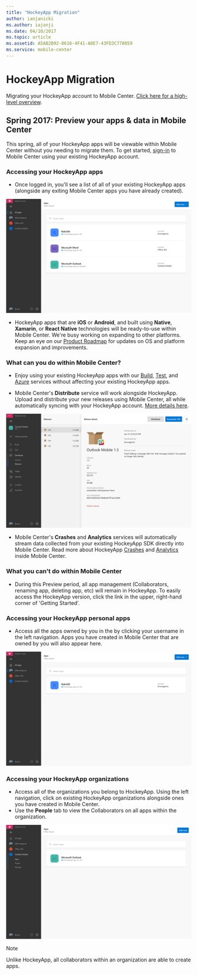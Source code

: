```yaml
---
title: "HockeyApp Migration"
author: ianjanicki
ms.author: iajanji
ms.date: 04/10/2017
ms.topic: article
ms.assetid: A5AB2B92-0616-4F41-A0E7-43FD3C778059
ms.service: mobile-center
---
```


# HockeyApp Migration

Migrating your HockeyApp account to Mobile Center. [Click here for a high-level overview](https://www.hockeyapp.net/mobile-center/about/).

## Spring 2017: Preview your apps & data in Mobile Center

This spring, all of your HockeyApp apps will be viewable within Mobile Center without you needing to migrate them. To get started, [sign-in](https://mobile.azure.com/login?utm_medium=referral_link&utm_source=Hockey%20App) to Mobile Center using your existing HockeyApp account.

### Accessing your HockeyApp apps

* Once logged in, you'll see a list of all of your existing HockeyApp apps (alongside any exiting Mobile Center apps you have already created).

![HockeyApp apps in Mobile Center](images/my-apps-list.png)

* HockeyApp apps that are **iOS** or **Android**, and built using **Native**, **Xamarin**, or **React Native** technologies will be ready-to-use within Mobile Center. We're busy working on expanding to other platforms. Keep an eye on our [Product Roadmap](~/general/roadmap.md) for updates on OS and platform expansion and improvements.

### What can you do within Mobile Center?

* Enjoy using your existing HockeyApp apps with our [Build](~/build/index.md), [Test](~/test-cloud/index.md), and [Azure](~/azure/index.md) services without affecting your existing HockeyApp apps.

* Mobile Center's **Distribute** service will work alongside HockeyApp. Upload and distribute your new releases using Mobile Center, all while automatically syncing with your HockeyApp account. [More details here](~/migration/hockeyapp/distribution.md).

![HockeyApp release in Mobile Center](images/distribute-releases.png)

* Mobile Center's **Crashes** and **Analytics** services will automatically stream data collected from your existing HockeyApp SDK directly into Mobile Center. Read more about HockeyApp [Crashes](~/migration/hockeyapp/crashes.md) and [Analytics](~/migration/hockeyapp/analytics.md) inside Mobile Center.

### What you can't do within Mobile Center

* During this Preview period, all app management (Collaborators, renaming app, deleting app, etc) will remain in HockeyApp. To easily access the HockeyApp version, click the link in the upper, right-hand corner of 'Getting Started'.

### Accessing your HockeyApp personal apps

* Access all the apps owned by you in the by clicking your username in the left navigation. Apps you have created in Mobile Center that are owned by you will also appear here.

![Personal HockeyApp apps in Mobile Center](images/user-apps-list.png)

### Accessing your HockeyApp organizations

* Access all of the organizations you belong to HockeyApp. Using the left navigation, click on existing HockeyApp organizations alongside ones you have created in Mobile Center.
* Use the **People** tab to view the Collaborators on all apps within the organization.

![HockeyApp organization apps in Mobile Center](images/orgs-apps-list.png)

> [!NOTE]
> Unlike HockeyApp, all collaborators within an organization are able to create apps.

<!-- ## Coming soon -->
